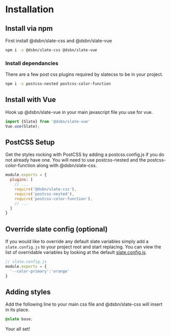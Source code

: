 # Installation

## Install via npm

First install @dsbn/slate-css and @dsbn/slate-vue

```bash
npm i -s @dsbn/slate-css @dsbn/slate-vue
```

### Install dependancies

There are a few post css plugins required by slatecss to be in your project.

```bash
npm i -s postcss-nested postcss-color-function
```

## Install with Vue

Hook up @dsbn/slate-vue in your main javascript file you use for vue.

```js
import {Slate} from '@dsbn/slate-vue'
Vue.use(Slate);
```

## PostCSS Setup

Get the styles rocking with PostCSS by adding a postcss.config.js if you do not already have one. You will need to use postcss-nested and the postcss-color-function along with @dsbn/slate-css.

```js
module.exports = {
  plugins: [
    // ...
    require('@dsbn/slate-css'),
    require('postcss-nested'),
    require('postcss-color-function'),
    // ...
  ]
}
```

## Override slate config (optional)

If you would like to override any default slate variables simply add a ``slate.config.js`` to your project root and start replacing. You can view the list of overridable variables by looking at the default [slate.config.js](https://github.com/dsbniagara/slate-css/blob/master/src/postcss/slate.config.js).

```js
// slate.config.js
module.exports = {
  '--color-primary':'orange'
}
```

## Adding styles

Add the following line to your main css file and @dsbn/slate-css will insert in its place.

```css
@slate base;
```

Your all set!